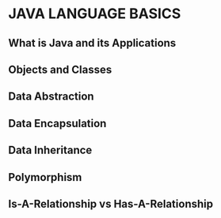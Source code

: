 # JAVA LANGUAGE BASICS

## What is Java and its Applications
## Objects and Classes
## Data Abstraction
## Data Encapsulation
## Data Inheritance
## Polymorphism
## Is-A-Relationship vs Has-A-Relationship

